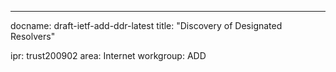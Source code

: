 ---
docname: draft-ietf-add-ddr-latest
title: "Discovery of Designated Resolvers"

ipr: trust200902
area: Internet
workgroup: ADD


